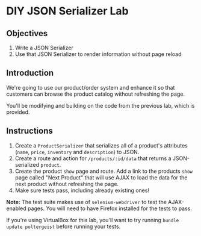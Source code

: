 # DIY JSON Serializer Lab

## Objectives

  1. Write a JSON Serializer
  2. Use that JSON Serializer to render information without page reload

## Introduction

We're going to use our product/order system and enhance it so that
customers can browse the product catalog without refreshing the page.

You'll be modifying and building on the code from the previous lab,
which is provided.

## Instructions

1. Create a `ProductSerializer` that serializes all of a product's
   attributes (`name`, `price`, `inventory` and `description`) to JSON.
2. Create a route and action for `/products/:id/data` that returns a
   JSON-serialized `product`.
3. Create the product `show` page and route. Add a link to the products `show` page called "Next Product" that
   will use AJAX to load the data for the next product without refreshing the page.
4. Make sure tests pass, including already existing ones!

**Note:** The test suite makes use of `selenium-webdriver` to test the
AJAX-enabled pages. You will need to have Firefox installed for the
tests to pass.

If you're using VirtualBox for this lab, you'll want to try running `bundle update poltergeist` before running your tests.
